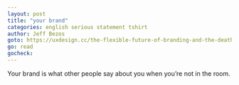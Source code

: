 ```yaml
---
layout: post
title: "your brand"
categories: english serious statement tshirt
author: Jeff Bezos
goto: https://uxdesign.cc/the-flexible-future-of-branding-and-the-death-of-the-logo-as-we-know-it-4bcd385a1767?ref=speak.junglestar.org
go: read
gocheck:
---
```

Your brand is what other people say about you when you’re not in the room.
